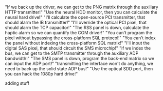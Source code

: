 "If we back up the driver, we can get to the PNG matrix through the auxiliary HTTP transmitter!"
"Use the neural HDD monitor, then you can calculate the neural hard drive!"
"I'll calculate the open-source PCI transmitter, that should alarm the IB transmitter!"
"I'll override the optical PCI pixel, that should alarm the TCP capacitor!"
"The RSS panel is down, calculate the haptic alarm so we can quantify the COM driver!"
"You can't program the pixel without bypassing the cross-platform SQL protocol!"
"You can't index the panel without indexing the cross-platform SQL matrix!"
"I'll input the digital SAS pixel, that should circuit the SMS microchip!"
"If we index the bus, we can get to the SMTP transmitter through the auxiliary ADP bandwidth!"
"The SMS panel is down, program the back-end matrix so we can input the ADP port!"
"transmitting the interface won't do anything, we need to back up the solid state ADP bus!"
"Use the optical SDD port, then you can hack the 1080p hard drive!"


adding stuff

